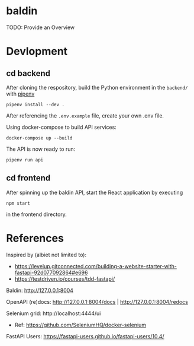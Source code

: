 # baldin

TODO: Provide an Overview

# Devlopment


## cd backend

After cloning the respository, build the Python environment in
the `backend/` with [pipenv](https://pipenv.pypa.io/en/latest/)

    pipenv install --dev .

After referencing the `.env.example` file, create your own .env file.

Using docker-compose to build API services:

    docker-compose up --build

The API is now ready to run:

    pipenv run api


## cd frontend

After spinning up the baldin API, start the React application by executing

    npm start

in the frontend directory.


# References

Inspired by (albiet not limited to):
- https://levelup.gitconnected.com/building-a-website-starter-with-fastapi-92d077092864#e696
- https://testdriven.io/courses/tdd-fastapi/

Baldin: http://127.0.0.1:8004

OpenAPI (re)docs: http://127.0.0.1:8004/docs | http://127.0.0.1:8004/redocs

Selenium grid: http://localhost:4444/ui
- Ref: https://github.com/SeleniumHQ/docker-selenium

FastAPI Users: https://fastapi-users.github.io/fastapi-users/10.4/
